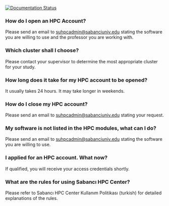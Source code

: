 [![Documentation Status](https://readthedocs.org/projects/su-hpc-tutorials/badge/?version=latest)](https://su-hpc-tutorials.readthedocs.io/en/latest/?badge=latest)
### How do I open an HPC Account?
Please send an email to suhpcadmin@sabanciuniv.edu stating the software you are willing to use and the professor you are working with.
### Which cluster shall I choose?
Please contact your supervisor to determine the most appropriate cluster for your study.
### How long does it take for my HPC account to be opened?
It usually takes 24 hours. It may take longer in weekends.
### How do I close my HPC account?
Please send an email to suhpcadmin@sabanciuniv.edu stating your request.
### My software is not listed in the HPC modules, what can I do?
Please send an email to suhpcadmin@sabanciuniv.edu stating the software you are willing to use.
### I applied for an HPC account. What now?
If qualified, you will receive your access credentials shortly.
### What are the rules for using Sabancı HPC Center?
Please refer to Sabancı HPC Center Kullanım Politikası (turkish) for detailed explanations of the rules. 
